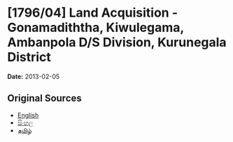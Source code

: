 # [1796/04] Land Acquisition - Gonamadiththa, Kiwulegama, Ambanpola D/S Division, Kurunegala District

**Date:** 2013-02-05

## Original Sources

- [English](https://documents.gov.lk/view/extra-gazettes/2013/2/1796-04_E.pdf)
- [සිංහල](https://documents.gov.lk/view/extra-gazettes/2013/2/1796-04_S.pdf)
- [தமிழ்](https://documents.gov.lk/view/extra-gazettes/2013/2/1796-04_T.pdf)
